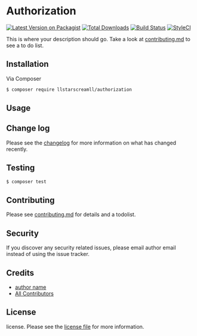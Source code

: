 # Authorization

[![Latest Version on Packagist][ico-version]][link-packagist]
[![Total Downloads][ico-downloads]][link-downloads]
[![Build Status][ico-travis]][link-travis]
[![StyleCI][ico-styleci]][link-styleci]

This is where your description should go. Take a look at [contributing.md](contributing.md) to see a to do list.

## Installation

Via Composer

``` bash
$ composer require llstarscreamll/authorization
```

## Usage

## Change log

Please see the [changelog](changelog.md) for more information on what has changed recently.

## Testing

``` bash
$ composer test
```

## Contributing

Please see [contributing.md](contributing.md) for details and a todolist.

## Security

If you discover any security related issues, please email author email instead of using the issue tracker.

## Credits

- [author name][link-author]
- [All Contributors][link-contributors]

## License

license. Please see the [license file](license.md) for more information.

[ico-version]: https://img.shields.io/packagist/v/llstarscreamll/authorization.svg?style=flat-square
[ico-downloads]: https://img.shields.io/packagist/dt/llstarscreamll/authorization.svg?style=flat-square
[ico-travis]: https://img.shields.io/travis/llstarscreamll/authorization/master.svg?style=flat-square
[ico-styleci]: https://styleci.io/repos/12345678/shield

[link-packagist]: https://packagist.org/packages/llstarscreamll/authorization
[link-downloads]: https://packagist.org/packages/llstarscreamll/authorization
[link-travis]: https://travis-ci.org/llstarscreamll/authorization
[link-styleci]: https://styleci.io/repos/12345678
[link-author]: https://github.com/llstarscreamll
[link-contributors]: ../../contributors

